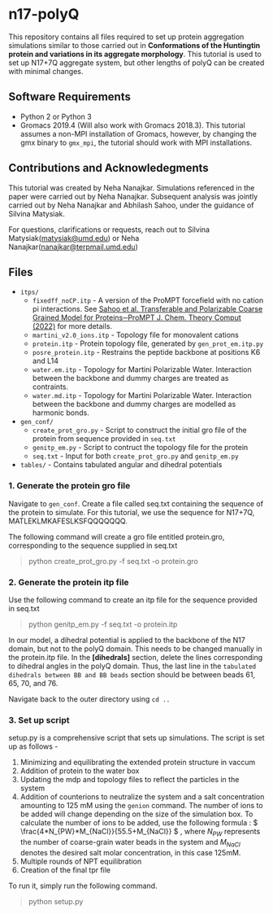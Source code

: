 # n17-polyQ


This repository contains all files required to set up protein aggregation simulations similar to those carried out in  **Conformations of the Huntingtin protein and variations in its aggregate morphology**. This tutorial is used to set up N17+7Q aggregate system, but other lengths of polyQ can be created with minimal changes. 


## Software Requirements
- Python 2 or Python 3
- Gromacs 2019.4 (Will also work with Gromacs 2018.3). This tutorial assumes a non-MPI installation of Gromacs, however, by changing the gmx binary to `gmx_mpi`, the tutorial should work with MPI installations.

 ## Contributions and  Acknowledegments
 This tutorial was created by Neha Nanajkar. Simulations referenced in the paper were carried out by Neha Nanajkar. Subsequent analysis was jointly carried out by Neha Nanajkar and Abhilash Sahoo, under the guidance of Silvina Matysiak. 

 For questions, clarifications or requests, reach out to Silvina Matysiak(matysiak@umd.edu) or Neha Nanajkar(nanajkar@terpmail.umd.edu)


## Files
- ```itps/```
  + ```fixedff_noCP.itp``` - A version of the ProMPT forcefield with no cation pi interactions. See [Sahoo et al. Transferable and Polarizable Coarse Grained Model for Proteins─ProMPT J. Chem. Theory Comput (2022)](https://pubs.acs.org/doi/full/10.1021/acs.jctc.2c00269) for more details.
  + ```martini_v2.0_ions.itp``` - Topology file for monovalent cations
  + ```protein.itp``` - Protein topology file, generated by ```gen_prot_em.itp.py```
  + ```posre_protein.itp``` - Restrains the peptide backbone at positions K6 and L14
  + ```water.em.itp``` - Topology for Martini Polarizable Water. Interaction between the backbone and dummy charges are treated as contraints.
  + ```water.md.itp``` - Topology for Martini Polarizable Water. Interaction between the backbone and dummy charges are modelled as harmonic bonds.
- ```gen_conf/```
  + ```create_prot_gro.py``` - Script to construct the initial gro file of the protein from sequence provided in ```seq.txt```
  + ```genitp_em.py``` - Script to contruct the topology file for the protein
  + ```seq.txt``` - Input for both ```create_prot_gro.py``` and ```genitp_em.py``` 
- ```tables/``` - Contains tabulated angular and dihedral potentials

### 1. Generate the protein gro file 
Navigate to ```gen_conf```. Create a file called seq.txt containing the sequence of the protein to simulate. For this tutorial, we use the sequence for N17+7Q, MATLEKLMKAFESLKSFQQQQQQQ.

The following command will create a gro file entitled protein.gro, corresponding to the sequence supplied in seq.txt
> python create_prot_gro.py -f seq.txt -o protein.gro

### 2. Generate the protein itp file

Use the following command to create an itp file for the sequence provided in seq.txt
> python genitp_em.py -f seq.txt -o protein.itp

In our model, a dihedral potential is applied to the backbone of the N17 domain, but not to the polyQ domain. This needs to be changed manually in the protein.itp file. In the **[dihedrals]** section, delete the lines corresponding to dihedral angles in the polyQ domain. Thus, the last line in the `tabulated dihedrals between BB and BB beads` section should be between beads 61, 65, 70, and 76. 

Navigate back to the outer directory using ```cd ..```

### 3. Set up script

setup.py is a comprehensive script that sets up simulations. The script is set up as follows - 

1. Minimizing and equilibrating the extended protein structure in vaccum
2. Addition of protein to the water box
3. Updating the mdp and topology files to reflect the particles in the system 
4. Addition of counterions to neutralize the system and a salt concentration amounting to 125 mM using the ```genion``` command. The number of ions to be added will change depending on the size  of the simulation box. To calculate the number of ions to be added, use the following formula :  $` \frac{4*N_{PW}*M_{NaCl}}{55.5+M_{NaCl}} `$ , where $` N_{PW}`$ represents the number of coarse-grain water beads in the system and $` M_{NaCl}`$ denotes the desired salt molar concentration, in this case 125mM. 
5. Multiple rounds of NPT equilibration
6. Creation of the final tpr file


To run it, simply run the following command.
> python setup.py







